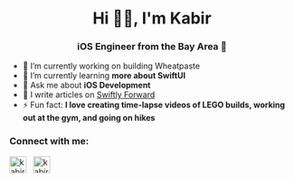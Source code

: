 <h1 align="center">Hi 👋🏼, I'm Kabir</h1>
<h3 align="center">iOS Engineer from the Bay Area 🌁</h3>

- 🔭 I’m currently working on building Wheatpaste
- 🌱 I’m currently learning **more about SwiftUI**
- 💬 Ask me about **iOS Development**
- 📝 I write articles on [Swiftly Forward](https://kabirdhillon.substack.com)
- ⚡️ Fun fact: **I love creating time-lapse videos of LEGO builds, working out at the gym, and going on hikes**

<h3 align="left">Connect with me:</h3>
<p align="left">
  <a href="https://linkedin.com/in/kabirdhillon" target="blank"><img align="center" src="https://img.shields.io/badge/LinkedIn-0077B5?style=for-the-badge&logo=linkedin&logoColor=white" alt="kabirdhillon" height="30" /></a>
  &nbsp
  <a href="https://bento.me/kabirdhillon" target="blank"><img align="center" src="https://img.shields.io/badge/website-23A0F2?style=for-the-badge&logo=safari&logoColor=white" alt="kabirdhillon" height="30" /></a>
</p>
